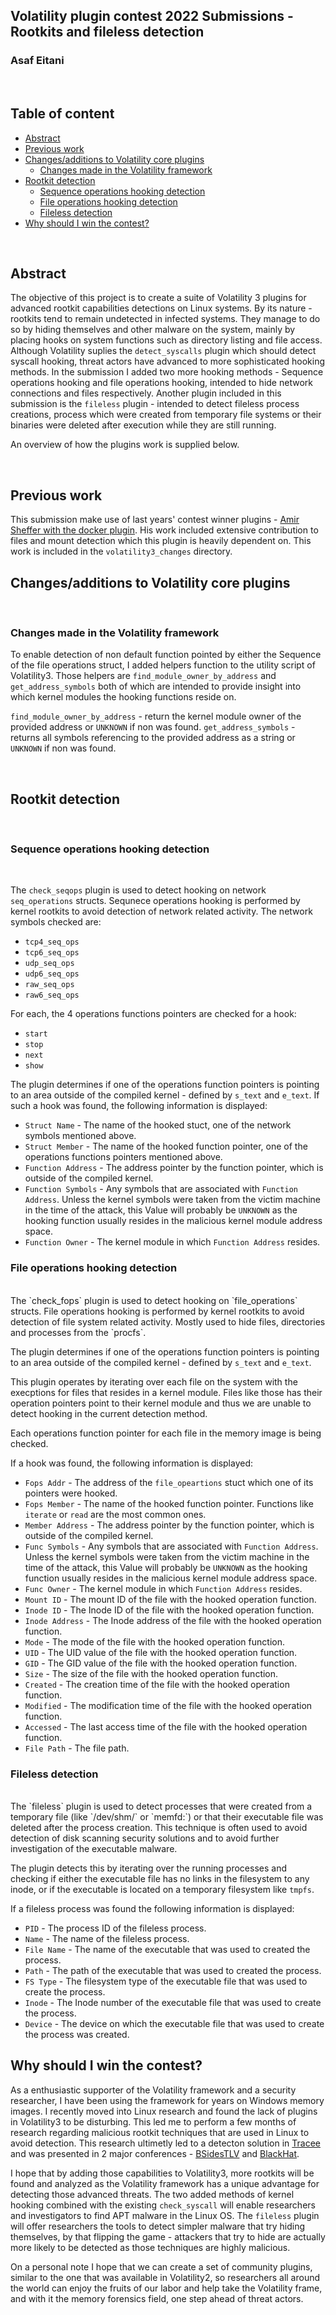 ## Volatility plugin contest 2022 Submissions - Rootkits and fileless detection
### Asaf Eitani

<br>

## Table of content
<!-- TOC start -->
- [Abstract](#abstract)
- [Previous work](#previous-work)
- [Changes/additions to Volatility core plugins](#volatility-changes)
  - [Changes made in the Volatility framework](#volatility-framework-changes)
- [Rootkit detection](#rootkit)
  - [Sequence operations hooking detection](#seqops)
  - [File operations hooking detection](#fops)
  - [Fileless detection](#fileless)
- [Why should I win the contest?](#why-should-I-win-the-contest)
<!-- TOC end -->

<br>

## Abstract <!-- TOC --><a name="abstract"></a>
The objective of this project is to create a suite of Volatility 3 plugins for advanced rootkit capabilities detections on Linux systems.
By its nature - rootkits tend to remain undetected in infected systems.
They manage to do so by hiding themselves and other malware on the system, mainly by placing hooks on system functions such as directory listing and file access.
Although Volatility suplies the `detect_syscalls` plugin which should detect syscall hooking, threat actors have advanced to more sophisticated hooking methods.
In the submission I added two more hooking methods - Sequence operations hooking and file operations hooking, intended to hide network connections and files respectively.
Another plugin included in this submission is the `fileless` plugin - intended to detect fileless process creations, process which were created from temporary file systems or their binaries were deleted after execution while they are still running.

An overview of how the plugins work is supplied below.

<br>

## Previous work <!-- TOC --><a name="previous-work"></a>
This submission make use of last years' contest winner plugins - <a href="https://github.com/amir9339/volatility-docker">Amir Sheffer with the docker plugin</a>.
His work included extensive contribution to files and mount detection which this plugin is heavily dependent on.
This work is included in the `volatility3_changes` directory.
<br>

## Changes/additions to Volatility core plugins <!-- TOC --><a name="volatility-changes"></a>

<br>

### Changes made in the Volatility framework <!-- TOC --><a name="volatility-framework-changes"></a>

To enable detection of non default function pointed by either the Sequence of the file operations struct, I added helpers function to the utility script of Volatility3.
Those helpers are `find_module_owner_by_address` and `get_address_symbols` both of which are intended to provide insight into which kernel modules the hooking functions reside on.

`find_module_owner_by_address` - return the kernel module owner of the provided address or `UNKNOWN` if non was found.
`get_address_symbols` - returns all symbols referencing to the provided address as a string or `UNKNOWN` if non was found.

<br>

## Rootkit detection <!-- TOC --><a name="rootkit"></a>

<br>

### Sequence operations hooking detection <!-- TOC --><a name="seqops"></a>
<br>

The `check_seqops` plugin is used to detect hooking on network `seq_operations` structs.
Sequnece operations hooking is performed by kernel rootkits to avoid detection of network related activity.
The network symbols checked are:
- `tcp4_seq_ops`
- `tcp6_seq_ops`
- `udp_seq_ops`
- `udp6_seq_ops`
- `raw_seq_ops`
- `raw6_seq_ops`

For each, the 4 operations functions pointers are checked for a hook:
- `start`
- `stop`
- `next`
- `show`

The plugin determines if one of the operations function pointers is pointing to an area outside of the compiled kernel - defined by `s_text` and `e_text`.
If such a hook was found, the following information is displayed:
- `Struct Name` - The name of the hooked stuct, one of the network symbols mentioned above.
- `Struct Member` - The name of the hooked function pointer, one of the operations functions pointers mentioned above.
- `Function Address` - The address pointer by the function pointer, which is outside of the compiled kernel.
- `Function Symbols` - Any symbols that are associated with `Function Address`. Unless the kernel symbols were taken from the victim machine in the time of the attack, this Value will probably be `UNKNOWN` as the hooking function usually resides in the malicious kernel module address space.
- `Function Owner` - The kernel module in which `Function Address` resides.


### File operations hooking detection <!-- TOC --><a name="fops"></a>
<br>
The `check_fops` plugin is used to detect hooking on `file_operations` structs.
File operations hooking is performed by kernel rootkits to avoid detection of file system related activity.
Mostly used to hide files, directories and processes from the `procfs`.

The plugin determines if one of the operations function pointers is pointing to an area outside of the compiled kernel - defined by `s_text` and `e_text`.

This plugin operates by iterating over each file on the system with the execptions for files that resides in a kernel module.
Files like those has their operation pointers point to their kernel module and thus we are unable to detect hooking in the current detection method.

Each operations function pointer for each file in the memory image is being checked.

If a hook was found, the following information is displayed:
- `Fops Addr` - The address of the `file_opeartions` stuct which one of its pointers were hooked.
- `Fops Member` - The name of the hooked function pointer. Functions like `iterate` or `read` are the most common ones.
- `Member Address` - The address pointer by the function pointer, which is outside of the compiled kernel.
- `Func Symbols` - Any symbols that are associated with `Function Address`. Unless the kernel symbols were taken from the victim machine in the time of the attack, this Value will probably be `UNKNOWN` as the hooking function usually resides in the malicious kernel module address space.
- `Func Owner` - The kernel module in which `Function Address` resides.
- `Mount ID` - The mount ID of the file with the hooked operation function.
- `Inode ID` - The Inode ID of the file with the hooked operation function.
- `Inode Address` - The Inode address of the file with the hooked operation function.
- `Mode` - The mode of the file with the hooked operation function.
- `UID` - The UID value of the file with the hooked operation function.
- `GID` - The GID value of the file with the hooked operation function.
- `Size` - The size of the file with the hooked operation function.
- `Created` - The creation time of the file with the hooked operation function.
- `Modified` - The modification time of the file with the hooked operation function.
- `Accessed` - The last access time of the file with the hooked operation function.
- `File Path` - The file path.


### Fileless detection <!-- TOC --><a name="fileless"></a>
<br>
The `fileless` plugin is used to detect processes that were created from a temporary file (like `/dev/shm/` or `memfd:`) or that their executable file was deleted after the process creation.
This technique is often used to avoid detection of disk scanning security solutions and to avoid further investigation of the executable malware.

The plugin detects this by iterating over the running processes and checking if either the executable file has no links in the filesystem to any inode, or if the executable is located on a temporary filesystem like `tmpfs`.

If a fileless process was found the following information is displayed:

- `PID` - The process ID of the fileless process.
- `Name` - The name of the fileless process.
- `File Name` - The name of the executable that was used to created the process.
- `Path` - The path of the executable that was used to created the process.
- `FS Type` - The filesystem type of the executable file that was used to create the process.
- `Inode` - The Inode number of the executable file that was used to create the process.
- `Device` - The device on which the executable file that was used to create the process was created.


## Why should I win the contest? <!-- TOC --><a name="why-should-I-win-the-contest"></a>
As a enthusiastic supporter of the Volatility framework and a security researcher, I have been using the framework for years on Windows memory images.
I recently moved into Linux research and found the lack of plugins in Volatility3 to be disturbing.
This led me to perform a few months of research regarding malicious rootkit techniques that are used in Linux to avoid detection.
This research ultimetly led to a detecton solution in <a href="https://github.com/aquasecurity/tracee">Tracee</a> and was presented in 2 major conferences - <a href="https://www.youtube.com/watch?v=Z41WJtFsuGc&ab_channel=BSidesTLV">BSidesTLV</a> and <a href="https://www.youtube.com/watch?v=EATX8g3sh-0&ab_channel=AquaSecurity">BlackHat</a>.

I hope that by adding those capabilities to Volatility3, more rootkits will be found and analyzed as the Volatility framework has a unique advantage for detecting those advanced threats.
The two added methods of kernel hooking combined with the existing `check_syscall` will enable researchers and investigators to find APT malware in the Linux OS.
The `fileless` plugin will offer researchers the tools to detect simpler malware that try hiding themselves, by that flipping the game - attackers that try to hide are actually more likely to be detected as those techniques are highly malicious.

On a personal note I hope that we can create a set of community plugins, similar to the one that was available in Volatility2, so researchers all around the world can enjoy the fruits of our labor and help take the Volatility frame, and with it the memory forensics field, one step ahead of threat actors.

